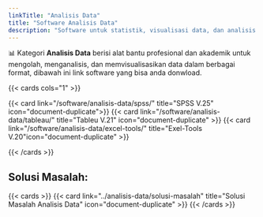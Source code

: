 ```yaml
---
linkTitle: "Analisis Data"
title: "Software Analisis Data"
description: "Software untuk statistik, visualisasi data, dan analisis kuantitatif."
---
```


📊 Kategori **Analisis Data** berisi alat bantu profesional dan akademik untuk mengolah, menganalisis, dan memvisualisasikan data dalam berbagai format, dibawah ini link software yang bisa anda donwload.

<!--more-->

{{< cards cols="1" >}}

  {{< card link="/software/analisis-data/spss/" title="SPSS V.25" icon="document-duplicate">}}
  {{< card link="/software/analisis-data/tableau/" title="Tableu V.21" icon="document-duplicate" >}}
  {{< card link="/software/analisis-data/excel-tools/" title="Exel-Tools V.20"icon="document-duplicate" >}}

{{< /cards >}}

## Solusi Masalah:

{{< cards >}}
  {{< card link="../analisis-data/solusi-masalah" title="Solusi Masalah Analisis Data" icon="document-duplicate" >}}
{{< /cards >}}